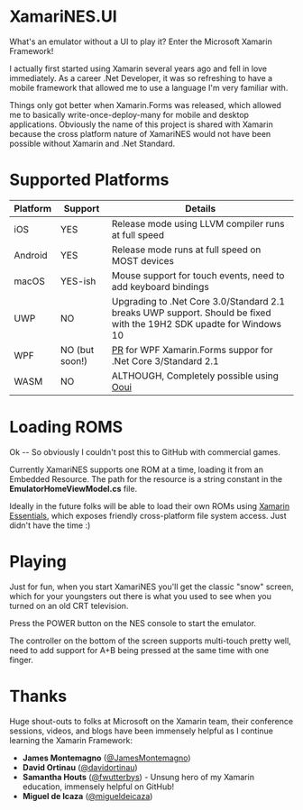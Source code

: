 # XamariNES.UI

What's an emulator without a UI to play it? Enter the Microsoft Xamarin Framework!

I actually first started using Xamarin several years ago and fell in love immediately. As a career .Net Developer, it was so refreshing to have a mobile framework that allowed me to use a language I'm very familiar with.

Things only got better when Xamarin.Forms was released, which allowed me to basically write-once-deploy-many for mobile and desktop applications. Obviously the name of this project is shared with Xamarin because the cross platform nature of XamariNES would not have been possible without Xamarin and .Net Standard.

# Supported Platforms

| Platform | Support | Details |
| ------ | ----------- |----------- |
| iOS | YES | Release mode using LLVM compiler runs at full speed |
| Android | YES | Release mode runs at full speed on MOST devices |
| macOS | YES-ish | Mouse support for touch events, need to add keyboard bindings |
| UWP | NO | Upgrading to .Net Core 3.0/Standard 2.1 breaks UWP support. Should be fixed with the 19H2 SDK upadte for Windows 10 |
| WPF | NO (but soon!) | [PR](https://github.com/xamarin/Xamarin.Forms/pull/7063) for WPF Xamarin.Forms suppor for .Net Core 3/Standard 2.1  |
| WASM | NO | ALTHOUGH, Completely possible using [Ooui](https://github.com/praeclarum/Ooui/wiki/Xamarin.Forms-on-the-Web) |

# Loading ROMS

Ok -- So obviously I couldn't post this to GitHub with commercial games.

Currently XamariNES supports one ROM at a time, loading it from an Embedded Resource. The path for the resource is a string constant in the **EmulatorHomeViewModel.cs** file.

Ideally in the future folks will be able to load their own ROMs using [Xamarin Essentials](https://docs.microsoft.com/en-us/xamarin/essentials/file-system-helpers?context=xamarin%2Fxamarin-forms&tabs=android), which exposes friendly cross-platform file system access. Just didn't have the time :)

# Playing

Just for fun, when you start XamariNES you'll get the classic "snow" screen, which for your youngsters out there is what you used to see when you turned on an old CRT television.

Press the POWER button on the NES console to start the emulator.

The controller on the bottom of the screen supports multi-touch pretty well, need to add support for A+B being pressed at the same time with one finger.

# Thanks

Huge shout-outs to folks at Microsoft on the Xamarin team, their conference sessions, videos, and blogs have been immensely  helpful as I continue learning the Xamarin Framework:

  - **James Montemagno** ([@JamesMontemagno](https://twitter.com/JamesMontemagno))
  - **David Ortinau** ([@davidortinau](https://twitter.com/davidortinau))
  - **Samantha Houts** ([@fwutterbys](https://twitter.com/fwutterbys)) - Unsung hero of my Xamarin education, immensely  helpful on GitHub!
  - **Miguel de Icaza** ([@migueldeicaza](https://twitter.com/migueldeicaza))